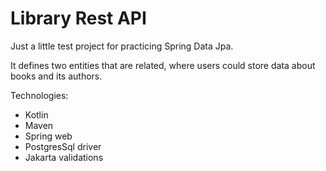 # Library Rest API

Just a little test project for practicing Spring Data Jpa.

It defines two entities that are related, where users could store data about books and its authors.

Technologies:
- Kotlin
- Maven
- Spring web
- PostgresSql driver
- Jakarta validations
